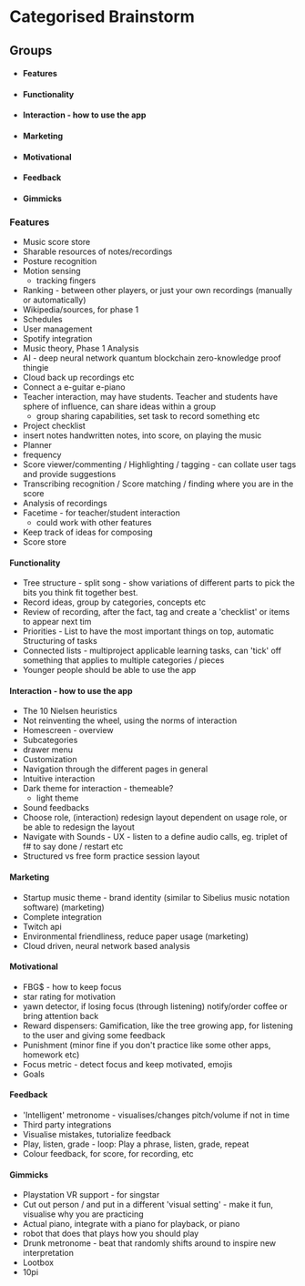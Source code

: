 # Categorised Brainstorm

## Groups

- #### Features
- #### Functionality
- #### Interaction - how to use the app
- #### Marketing
- #### Motivational
- #### Feedback
- #### Gimmicks


### Features
- Music score store
- Sharable resources of notes/recordings
- Posture recognition
- Motion sensing
    - tracking fingers
- Ranking - between other players, or just your own recordings (manually or automatically)
- Wikipedia/sources, for phase 1
- Schedules
- User management
- Spotify integration
- Music theory, Phase 1 Analysis
- AI - deep neural network quantum blockchain zero-knowledge proof thingie
- Cloud back up recordings etc
- Connect a e-guitar  e-piano
- Teacher interaction, may have students. Teacher and students have sphere of influence, can share ideas within a group
    - group sharing capabilities, set task to record something etc
- Project checklist
- insert notes handwritten notes, into score, on playing the music
- Planner
- frequency
- Score viewer/commenting / Highlighting / tagging - can collate user tags and provide suggestions
- Transcribing recognition / Score matching / finding where you are in the score
- Analysis of recordings
- Facetime - for teacher/student interaction
    - could work with other features
- Keep track of ideas for composing
- Score store

#### Functionality
- Tree structure - split song - show variations of different parts to pick the bits you think fit together best.
- Record ideas, group by categories, concepts etc
- Review of recording, after the fact, tag and create a 'checklist' or items to appear next tim
- Priorities - List to have the most important things on top, automatic Structuring of tasks
- Connected lists - multiproject applicable learning tasks, can 'tick' off something that applies to multiple categories / pieces
- Younger people should be able to use the app


#### Interaction - how to use the app
- The 10 Nielsen heuristics
- Not reinventing the wheel, using the norms of interaction
- Homescreen - overview
- Subcategories
- drawer menu
- Customization
- Navigation through the different pages in general
- Intuitive interaction
- Dark theme for interaction - themeable?
    - light theme
- Sound feedbacks
- Choose role, (interaction) redesign layout dependent on usage role, or be able to redesign the layout
- Navigate with Sounds - UX - listen to a define audio calls, eg. triplet of f# to say done / restart etc
- Structured vs free form practice session layout


#### Marketing
- Startup music theme - brand identity (similar to Sibelius music notation software) (marketing)
- Complete integration
- Twitch api
- Environmental friendliness, reduce paper usage (marketing)
- Cloud driven, neural network based analysis

#### Motivational
- FBG\$ - how to keep focus
- star rating for motivation
- yawn detector, if losing focus (through listening) notify/order coffee or bring attention back
- Reward dispensers: Gamification, like the tree growing app, for listening to the user and giving some feedback
- Punishment (minor fine if you don't practice like some other apps, homework etc)
- Focus metric - detect focus and keep motivated, emojis 
- Goals

#### Feedback
- 'Intelligent' metronome - visualises/changes pitch/volume if not in time
- Third party integrations
- Visualise mistakes, tutorialize feedback
- Play, listen, grade - loop: Play a phrase, listen, grade, repeat
- Colour feedback, for score, for recording, etc

#### Gimmicks
- Playstation VR support - for singstar
- Cut out person / and put in a different 'visual setting' - make it fun, visualise why you are practicing
- Actual piano, integrate with a piano for playback, or piano
- robot that does that plays how you should play
- Drunk metronome - beat that randomly shifts around to inspire new interpretation
- Lootbox
- 10pi 
